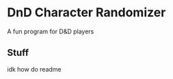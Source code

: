 DnD Character Randomizer
============
A fun program for D&D players

Stuff
------------
idk how do readme
